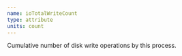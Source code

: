 ```yaml
---
name: ioTotalWriteCount
type: attribute
units: count
---
```


Cumulative number of disk write operations by this process.